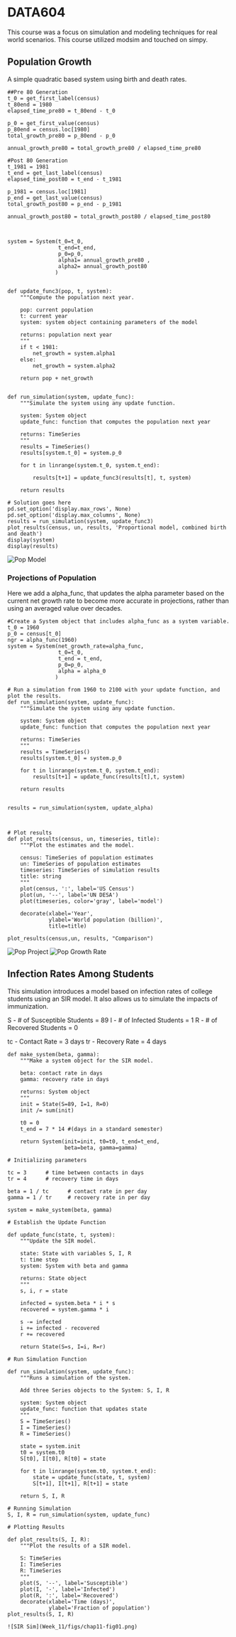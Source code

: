 # DATA604
This course was a focus on simulation and modeling techniques for real world scenarios. This course utilized modsim and touched on simpy.


## Population Growth
A simple quadratic based system using birth and death rates.

```
##Pre 80 Generation
t_0 = get_first_label(census)
t_80end = 1980
elapsed_time_pre80 = t_80end - t_0

p_0 = get_first_value(census)
p_80end = census.loc[1980]
total_growth_pre80 = p_80end - p_0

annual_growth_pre80 = total_growth_pre80 / elapsed_time_pre80

#Post 80 Generation
t_1981 = 1981
t_end = get_last_label(census)
elapsed_time_post80 = t_end - t_1981

p_1981 = census.loc[1981]
p_end = get_last_value(census)
total_growth_post80 = p_end - p_1981

annual_growth_post80 = total_growth_post80 / elapsed_time_post80



system = System(t_0=t_0, 
                t_end=t_end,
                p_0=p_0,
                alpha1= annual_growth_pre80 ,
                alpha2= annual_growth_post80
               )


def update_func3(pop, t, system):
    """Compute the population next year.
    
    pop: current population
    t: current year
    system: system object containing parameters of the model
    
    returns: population next year
    """
    if t < 1981:
        net_growth = system.alpha1
    else:
        net_growth = system.alpha2
        
    return pop + net_growth


def run_simulation(system, update_func):
    """Simulate the system using any update function.
    
    system: System object
    update_func: function that computes the population next year
    
    returns: TimeSeries
    """
    results = TimeSeries()
    results[system.t_0] = system.p_0
    
    for t in linrange(system.t_0, system.t_end):
        
        results[t+1] = update_func3(results[t], t, system)
        
    return results

# Solution goes here
pd.set_option('display.max_rows', None)
pd.set_option('display.max_columns', None)
results = run_simulation(system, update_func3)
plot_results(census, un, results, 'Proportional model, combined birth and death')
display(system)
display(results)
```

![Pop Model](Week_3/figs/chap07-fig01.png)


### Projections of Population

Here we add a alpha_func, that updates the alpha parameter based on the current net growth rate to become more accurate in projections, rather than using an averaged value over decades.

```
#Create a System object that includes alpha_func as a system variable.
t_0 = 1960
p_0 = census[t_0]
ngr = alpha_func(1960)
system = System(net_growth_rate=alpha_func, 
                t_0=t_0,
                t_end = t_end,
                p_0=p_0,
                alpha = alpha_0
               )

# Run a simulation from 1960 to 2100 with your update function, and plot the results.
def run_simulation(system, update_func):
    """Simulate the system using any update function.
    
    system: System object
    update_func: function that computes the population next year
    
    returns: TimeSeries
    """
    results = TimeSeries()
    results[system.t_0] = system.p_0
    
    for t in linrange(system.t_0, system.t_end):
        results[t+1] = update_func(results[t],t, system)
        
    return results


results = run_simulation(system, update_alpha)



# Plot results
def plot_results(census, un, timeseries, title):
    """Plot the estimates and the model.
    
    census: TimeSeries of population estimates
    un: TimeSeries of population estimates
    timeseries: TimeSeries of simulation results
    title: string
    """
    plot(census, ':', label='US Census')
    plot(un, '--', label='UN DESA')
    plot(timeseries, color='gray', label='model')
    
    decorate(xlabel='Year', 
             ylabel='World population (billion)',
             title=title)
    
plot_results(census,un, results, "Comparison")
```
![Pop Project](Week_4/figs/chap08_project.png)
![Pop Growth Rate](Week_4/figs/chap08_growth_rate.png)


## Infection Rates Among Students
 This simulation introduces a model based on infection rates of college students using an SIR model. It also allows us to simulate the impacts of immunization.
 
 S - # of Susceptible Students = 89
 I - # of Infected Students = 1
 R - # of Recovered Students = 0

tc - Contact Rate = 3 days
tr - Recovery Rate = 4 days


```
def make_system(beta, gamma):
    """Make a system object for the SIR model.
    
    beta: contact rate in days
    gamma: recovery rate in days
    
    returns: System object
    """
    init = State(S=89, I=1, R=0)
    init /= sum(init)

    t0 = 0
    t_end = 7 * 14 #(days in a standard semester)

    return System(init=init, t0=t0, t_end=t_end,
                  beta=beta, gamma=gamma)

# Initializing parameters

tc = 3      # time between contacts in days 
tr = 4      # recovery time in days

beta = 1 / tc      # contact rate in per day
gamma = 1 / tr     # recovery rate in per day

system = make_system(beta, gamma)

# Establish the Update Function

def update_func(state, t, system):
    """Update the SIR model.
    
    state: State with variables S, I, R
    t: time step
    system: System with beta and gamma
    
    returns: State object
    """
    s, i, r = state

    infected = system.beta * i * s    
    recovered = system.gamma * i
    
    s -= infected
    i += infected - recovered
    r += recovered
    
    return State(S=s, I=i, R=r)

# Run Simulation Function

def run_simulation(system, update_func):
    """Runs a simulation of the system.
    
    Add three Series objects to the System: S, I, R
    
    system: System object
    update_func: function that updates state
    """
    S = TimeSeries()
    I = TimeSeries()
    R = TimeSeries()

    state = system.init
    t0 = system.t0
    S[t0], I[t0], R[t0] = state
    
    for t in linrange(system.t0, system.t_end):
        state = update_func(state, t, system)
        S[t+1], I[t+1], R[t+1] = state
    
    return S, I, R

# Running Simulation
S, I, R = run_simulation(system, update_func)

# Plotting Results

def plot_results(S, I, R):
    """Plot the results of a SIR model.
    
    S: TimeSeries
    I: TimeSeries
    R: TimeSeries
    """
    plot(S, '--', label='Susceptible')
    plot(I, '-', label='Infected')
    plot(R, ':', label='Recovered')
    decorate(xlabel='Time (days)',
             ylabel='Fraction of population')
plot_results(S, I, R)

![SIR Sim](Week_11/figs/chap11-fig01.png)
